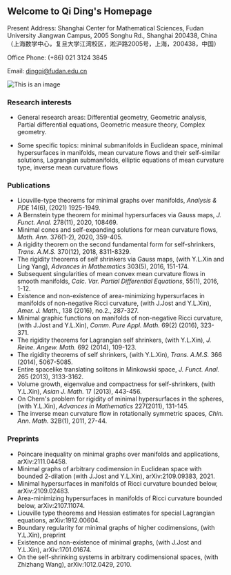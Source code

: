 ## Welcome to Qi Ding's Homepage

Present Address: Shanghai Center for Mathematical Sciences, Fudan University Jiangwan Campus, 2005 Songhu Rd., Shanghai 200438, China
（上海数学中心，复旦大学江湾校区，淞沪路2005号，上海，200438，中国）

Office Phone: (+86) 021 3124 3845

Email: dingqi@fudan.edu.cn

![This is an image](E:\github\半身像.jpg)  

### Research interests
- General research areas: Differential geometry, Geometric analysis, Partial differential equations, Geometric measure theory, Complex geometry.

- Some specific topics: minimal submanifolds in Euclidean space, minimal hypersurfaces in manifolds, mean curvature flows and their self-similar solutions, Lagrangian submanifolds, elliptic equations of mean curvature type, inverse mean curvature flows 

### Publications 


- Liouville-type theorems for minimal graphs over manifolds, _Analysis & PDE_ 14(6), (2021) 1925-1949.
- A Bernstein type theorem for minimal hypersurfaces via Gauss maps, _J. Funct. Anal._ 278(11), 2020, 108469.
- Minimal cones and self-expanding solutions for mean curvature flows, _Math. Ann._ 376(1-2), 2020, 359-405.
- A rigidity theorem on the second fundamental form for self-shrinkers, _Trans. A.M.S._ 370(12), 2018, 8311-8329.
- The rigidity theorems of self shrinkers via Gauss maps, (with Y.L.Xin and Ling Yang), _Advances in Mathematics_ 303(5), 2016, 151-174.
- Subsequent singularities of mean convex mean curvature flows in smooth manifolds, _Calc. Var. Partial Differential Equations_, 55(1), 2016, 1-12.
- Existence and non-existence of area-minimizing hypersurfaces in manifolds of non-negative Ricci curvature, (with J.Jost and Y.L.Xin), _Amer. J. Math._, 138 (2016), no.2., 287-327.
- Minimal graphic functions on manifolds of non-negative Ricci curvature, (with J.Jost and Y.L.Xin), _Comm. Pure Appl. Math._ 69(2) (2016), 323-371.
- The rigidity theorems for Lagrangian self shrinkers, (with Y.L.Xin), _J. Reine. Angew. Math._ 692 (2014), 109-123.
- The rigidity theorems of self shrinkers, (with Y.L.Xin), _Trans. A.M.S._ 366 (2014), 5067-5085.
- Entire spacelike translating solitons in Minkowski space, _J. Funct. Anal._ 265 (2013), 3133-3162.
- Volume growth, eigenvalue and compactness for self-shrinkers, (with Y.L.Xin), _Asian J. Math._ 17 (2013), 443-456.
- On Chern's problem for rigidity of minimal hypersurfaces in the spheres, (with Y.L.Xin), _Advances in Mathematics_ 227(2011), 131-145.
- The inverse mean curvature flow in rotationally symmetric spaces, _Chin. Ann. Math._ 32B(1), 2011, 27-44.

### Preprints

- Poincare inequality on minimal graphs over manifolds and applications, arXiv:2111.04458.
- Minimal graphs of arbitrary codimension in Euclidean space with bounded 2-dilation (with J.Jost and Y.L.Xin), arXiv:2109.09383, 2021.
- Minimal hypersurfaces in manifolds of Ricci curvature bounded below, arXiv:2109.02483.
- Area-minimizing hypersurfaces in manifolds of Ricci curvature bounded below, arXiv:2107.11074.
- Liouville type theorems and Hessian estimates for special Lagrangian equations, arXiv:1912.00604.
- Boundary regularity for minimal graphs of higher codimensions, (with Y.L.Xin), preprint
- Existence and non-existence of minimal graphs, (with J.Jost and Y.L.Xin), arXiv:1701.01674.
- On the self-shrinking systems in arbitrary codimensional spaces, (with Zhizhang Wang), arXiv:1012.0429, 2010.


